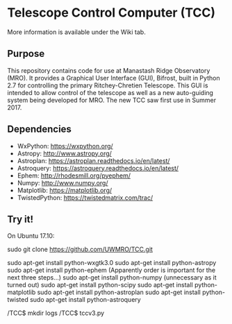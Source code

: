 # Telescope Control Computer (TCC)

More information is available under the Wiki tab.

## Purpose
This repository contains code for use at Manastash Ridge Observatory (MRO). It provides a
Graphical User Interface (GUI), Bifrost, built in Python 2.7 for controlling the primary Ritchey-Chretien Telescope. This GUI is intended to allow control of the telescope as well as a new auto-guiding system being developed for MRO. The new TCC saw first use in Summer 2017.

## Dependencies
- WxPython: https://wxpython.org/
- Astropy: http://www.astropy.org/
- Astroplan: https://astroplan.readthedocs.io/en/latest/
- Astroquery: https://astroquery.readthedocs.io/en/latest/
- Ephem: http://rhodesmill.org/pyephem/
- Numpy: http://www.numpy.org/
- Matplotlib: https://matplotlib.org/
- TwistedPython: https://twistedmatrix.com/trac/

## Try it!

On Ubuntu 17.10:

sudo git clone https://github.com/UWMRO/TCC.git

sudo apt-get install python-wxgtk3.0
sudo apt-get install python-astropy
sudo apt-get install python-ephem
(Apparently order is important for the next three steps...)
sudo apt-get install python-numpy (unnecessary as it turned out)
sudo apt-get install python-scipy
sudo apt-get install python-matplotlib
sudo apt-get install python-astroplan
sudo apt-get install python-twisted
sudo apt-get install python-astroquery

/TCC$ mkdir logs
/TCC$ tccv3.py
